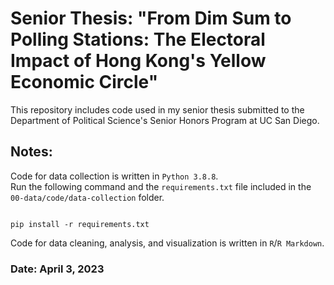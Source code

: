 # Senior Thesis: "From Dim Sum to Polling Stations: The Electoral Impact of Hong Kong's Yellow Economic Circle"
This repository includes code used in my senior thesis submitted to the Department of Political Science's Senior Honors Program at UC San Diego.


## Notes:
Code for data collection is written in `Python 3.8.8`.   
Run the following command and the `requirements.txt` file included in the `00-data/code/data-collection` folder.  
<pre><code>
pip install -r requirements.txt
</code></pre>

Code for data cleaning, analysis, and visualization is written in `R`/`R Markdown`.

### Date: April 3, 2023
